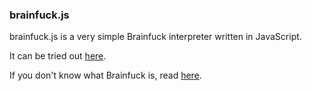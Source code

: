 ### brainfuck.js

brainfuck.js is a very simple Brainfuck interpreter written in
JavaScript.

It can be tried out [here](http://folk.ntnu.no/martigam/brainfuck.js/).

If you don't know what Brainfuck is, read
[here](http://en.wikipedia.org/wiki/Brainfuck).
